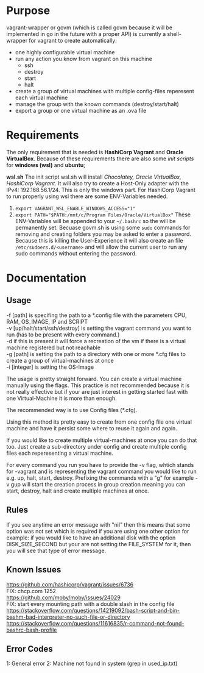 # Purpose
vagrant-wrapper or govm (which is called govm because it will be implemented in go in the future with a proper API) is 
currently a shell-wrapper for vagrant to create automatically:
* one highly configurable virtual machine
* run any action you know from vagrant on this machine
  * ssh
  * destroy
  * start
  * halt
* create a group of virtual machines with multiple config-files reperesent each virtual machine
* manage the group with the known commands (destroy/start/halt)
* export a group or one virtual machine as an .ova file

# Requirements
The only requirement that is needed is **HashiCorp Vagrant** and **Oracle VirtualBox**.
Because of these requirements there are also some *init scripts* for **windows (wsl)** and **ubuntu**;

**wsl.sh**
The init script wsl.sh will install *Chocolatey, Oracle VirtualBox, HashiCorp Vagrant*. 
It will also try to create a Host-Only adapter with the IPv4: 192.168.56.1/24. This is only
the windows part. For HashiCorp Vagrant to run properly using wsl there are some ENV-Variables
needed. 
1. `export VAGRANT_WSL_ENABLE_WINDOWS_ACCESS="1"`
2. `export PATH="$PATH:/mnt/c/Program Files/Oracle/VirtualBox"`
These ENV-Variables will be appended to your `~/.bashrc` so the will be permanently set.
Becuase govm.sh is using some `sudo` commands for removing and creating folders you may be
asked to enter a password. Because this is killing the User-Experience it will also
create an file `/etc/sudoers.d/<username>` and will allow the current user to run any
sudo commands without entering the password.
# Documentation

## Usage ##
-f [path] is specifing the path to a *.config file with the parameters CPU, RAM, OS_IMAGE, IP and SCRIPT  
-v [up/halt/start/ssh/destroy] is setting the vagrant command you want to run (has to be present with every command.)  
-d if this is present it will force a recreation of the vm if there is a virtual machine registered but not reachable  
-g [path] is setting the path to a directory with one or more *.cfg files to create a group of virtual-machines at once  
-i [integer] is setting the OS-Image  


The usage is pretty straight forward. You can create a virtual machine manually using the flags.
This practice is not recommended because it is not really effective but if your are just interest in
getting started fast with one Virtual-Machine it is more than enough.

The recommended way is to use Config files (*.cfg).

Using this method its pretty easy to create from one config file
one virtual machine and have it persist some where to reuse it again
and again.

If you would like to create multiple virtual-machines at once you can do that too. Just
create a sub-directory under config and create multiple config files each reperesenting 
a virtual machine. 

For every command you run you have to provide the -v flag, whtich stands for -vagrant
and is representing the vagrant command you would like to run e.g. up, halt, start, destroy.
Prefixing the commands with a "g" for example -v gup will start the creation process in group
creation meaning you can start, destroy, halt and create multiple machines at once.

## Rules ##
If you see anytime an error message with "nil" then this means
that some option was not set which is required if you are using
one other option for example: if you would like to have
an additional disk with the option DISK_SIZE_SECOND but your are not
setting the FILE_SYSTEM for it, then you will see that type of error message.


## Known Issues ## 

https://github.com/hashicorp/vagrant/issues/6736  
FIX: chcp.com 1252  
https://github.com/moby/moby/issues/24029  
FIX: start every mounting path with a double slash in the config file
https://stackoverflow.com/questions/14219092/bash-script-and-bin-bashm-bad-interpreter-no-such-file-or-directory
https://stackoverflow.com/questions/11616835/r-command-not-found-bashrc-bash-profile

## Error Codes ##

1: General error
2: Machine not found in system (grep in used_ip.txt)